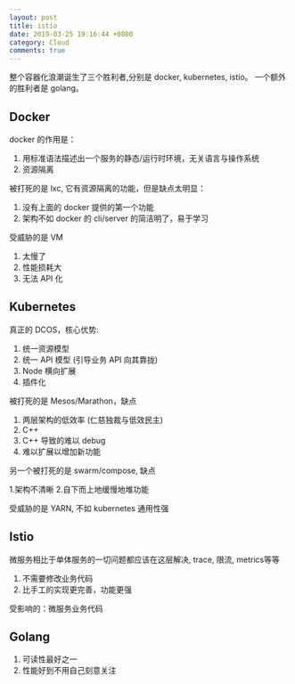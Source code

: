 ```yaml
---
layout: post
title: istio
date: 2019-03-25 19:16:44 +0800
category: Cloud
comments: true
---
```


整个容器化浪潮诞生了三个胜利者,分别是 docker, kubernetes, istio。
一个额外的胜利者是 golang。



## Docker

docker 的作用是：

1. 用标准语法描述出一个服务的静态/运行时环境，无关语言与操作系统
2. 资源隔离

被打死的是 lxc, 它有资源隔离的功能，但是缺点太明显：

1. 没有上面的 docker 提供的第一个功能
2. 架构不如 docker 的 cli/server 的简洁明了，易于学习

受威胁的是 VM

1. 太慢了
2. 性能损耗大
3. 无法 API 化


## Kubernetes

真正的 DCOS，核心优势:

1. 统一资源模型
2. 统一 API 模型 (引导业务 API 向其靠拢)
3. Node 横向扩展
4. 插件化

被打死的是 Mesos/Marathon，缺点

1. 两层架构的低效率 (仁慈独裁与低效民主)
2. C++
3. C++ 导致的难以 debug
4. 难以扩展以增加新功能

另一个被打死的是 swarm/compose, 缺点

1.架构不清晰
2.自下而上地缓慢地堆功能


受威胁的是 YARN, 不如 kubernetes 通用性强



## Istio

微服务相比于单体服务的一切问题都应该在这层解决, trace, 限流, metrics等等

1. 不需要修改业务代码
2. 比手工的实现更完善，功能更强

受影响的：微服务业务代码


## Golang

1. 可读性最好之一
2. 性能好到不用自己刻意关注






